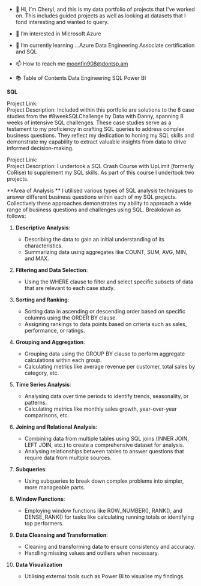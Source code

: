 - 👋 Hi, I’m Cheryl, and this is my data portfolio of projects that I've worked on.  This includes guided projects as well as looking at datasets that I fond interesting and wanted to query.
- 👀 I’m interested in Microsoft Azure 
- 🌱 I’m currently learning ...Azure Data Engineering Associate certification and SQL
- 📫 How to reach me moonfin908@dontsp.am

- 📚 Table of Contents
      Data Engineering
      SQL
      Power BI

**SQL**

Project Link:	
Project Description: Included within this portfolio are solutions to the 8 case studies from the #8weekSQLChallenge by Data with Danny, spanning 8 weeks of intensive SQL challenges. These case studies serve as a testament to my proficiency in crafting SQL queries to address complex business questions. They reflect my dedication to honing my SQL skills and demonstrate my capability to extract valuable insights from data to drive informed decision-making.

Project Link:	
Project Description: I undertook a SQL Crash Course with UpLimit (formerly CoRise) to supplement my SQL skills.  As part of this course I undertook two projects.  

**Area of Analysis **
I utilised various types of SQL analysis techniques to answer different business questions within each of my SQL projects. Collectively these approaches demonstrates my ability to approach a wide range of business questions and challenges using SQL. Breakdown as follows: 

1. **Descriptive Analysis**:
   - Describing the data to gain an initial understanding of its characteristics.
   - Summarizing data using aggregates like COUNT, SUM, AVG, MIN, and MAX.

2. **Filtering and Data Selection**:
   - Using the WHERE clause to filter and select specific subsets of data that are relevant to each case study.

3. **Sorting and Ranking**:
   - Sorting data in ascending or descending order based on specific columns using the ORDER BY clause.
   - Assigning rankings to data points based on criteria such as sales, performance, or ratings.

4. **Grouping and Aggregation**:
   - Grouping data using the GROUP BY clause to perform aggregate calculations within each group.
   - Calculating metrics like average revenue per customer, total sales by category, etc.

5. **Time Series Analysis**:
   - Analysing data over time periods to identify trends, seasonality, or patterns.
   - Calculating metrics like monthly sales growth, year-over-year comparisons, etc.

6. **Joining and Relational Analysis**:
   - Combining data from multiple tables using SQL joins (INNER JOIN, LEFT JOIN, etc.) to create a comprehensive dataset for analysis.
   - Analysing relationships between tables to answer questions that require data from multiple sources.

7. **Subqueries**:
   - Using subqueries to break down complex problems into simpler, more manageable parts.
  
8. **Window Functions**:
   - Employing window functions like ROW_NUMBER(), RANK(), and DENSE_RANK() for tasks like calculating running totals or identifying top performers.

9. **Data Cleansing and Transformation**:
    - Cleaning and transforming data to ensure consistency and accuracy.
    - Handling missing values and outliers when necessary.

10. **Data Visualization** 
    - Utilising external tools such as Power BI to visualise my findings.






<!---
MyLittleToy/MyLittleToy is a ✨ special ✨ repository because its `README.md` (this file) appears on your GitHub profile.
You can click the Preview link to take a look at your changes.
--->
